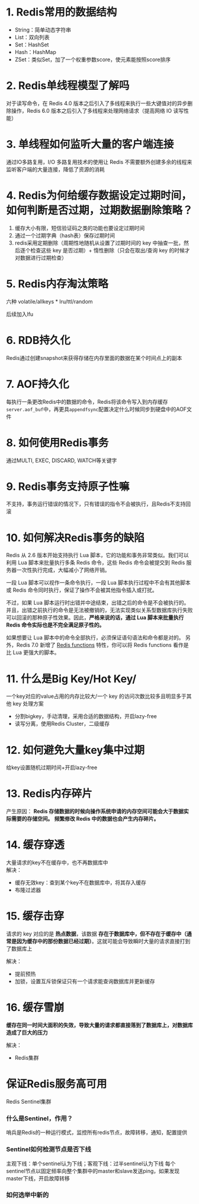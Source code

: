 # 1. Redis常用的数据结构
- String：简单动态字符串
- List：双向列表
- Set：HashSet
- Hash：HashMap
- ZSet：类似Set，加了一个权重参数score，使元素能按照score排序

# 2. Redis单线程模型了解吗
对于读写命令，在 Redis 4.0 版本之后引入了多线程来执行一些大键值对的异步删除操作，Redis 6.0 版本之后引入了多线程来处理网络请求（提高网络 IO 读写性能）

# 3. 单线程如何监听大量的客户端连接
通过IO多路复用，I/O 多路复用技术的使用让 Redis 不需要额外创建多余的线程来监听客户端的大量连接，降低了资源的消耗

# 4. Redis为何给缓存数据设定过期时间，如何判断是否过期，过期数据删除策略？
1. 缓存大小有限，短信验证码之类的功能也要设定过期时间
2. 通过一个过期字典（hash表）保存过期时间
3. redis采用定期删除（周期性地随机从设置了过期时间的 key 中抽查一批，然后逐个检查这些 key 是否过期）+ 惰性删除（只会在取出/查询 key 的时候才对数据进行过期检查）

# 5. Redis内存淘汰策略
六种
volatile/allkeys * lru/ttl/random

后续加入lfu

# 6. RDB持久化
Redis通过创建snapshot来获得存储在内存里面的数据在某个时间点上的副本

# 7. AOF持久化
每执行一条更改Redis中的数据的命令，Redis将该命令写入到内存缓存`server.aof_buf`中，再更具`appendfsync`配置决定什么时候同步到硬盘中的AOF文件

# 8. 如何使用Redis事务
通过MULTI, EXEC, DISCARD, WATCH等关键字

# 9. Redis事务支持原子性嘛
不支持，事务运行错误的情况下，只有错误的指令不会被执行，且Redis不支持回滚

# 10. 如何解决Redis事务的缺陷
Redis 从 2.6 版本开始支持执行 Lua 脚本，它的功能和事务非常类似。我们可以利用 Lua 脚本来批量执行多条 Redis 命令，这些 Redis 命令会被提交到 Redis 服务器一次性执行完成，大幅减小了网络开销。

一段 Lua 脚本可以视作一条命令执行，一段 Lua 脚本执行过程中不会有其他脚本或 Redis 命令同时执行，保证了操作不会被其他指令插入或打扰。

不过，如果 Lua 脚本运行时出错并中途结束，出错之后的命令是不会被执行的。并且，出错之前执行的命令是无法被撤销的，无法实现类似关系型数据库执行失败可以回滚的那种原子性效果。因此，**严格来说的话，通过 Lua 脚本来批量执行 Redis 命令实际也是不完全满足原子性的。**

如果想要让 Lua 脚本中的命令全部执行，必须保证语句语法和命令都是对的。
另外，Redis 7.0 新增了 [Redis functions](https://redis.io/docs/manual/programmability/functions-intro/) 特性，你可以将 Redis functions 看作是比 Lua 更强大的脚本。

# 11. 什么是Big Key/Hot Key/
一个key对应的value占用的内存比较大/一个 key 的访问次数比较多且明显多于其他 key
处理方案
- 分割bigkey，手动清理，采用合适的数据结构，开启lazy-free
- 读写分离，使用Redis Cluster，二级缓存

# 12. 如何避免大量key集中过期
给key设置随机过期时间+开启lazy-free

# 13. Redis内存碎片
产生原因：
**Redis 存储数据的时候向操作系统申请的内存空间可能会大于数据实际需要的存储空间。**
**频繁修改 Redis 中的数据也会产生内存碎片。**

# 14. 缓存穿透
大量请求的key不在缓存中，也不再数据库中	
解决：
- 缓存无效key：查到某个key不在数据库中，将其存入缓存
- 布隆过滤器

# 15. 缓存击穿
请求的 key 对应的是 **热点数据**，该数据 **存在于数据库中，但不存在于缓存中（通常是因为缓存中的那份数据已经过期）**。这就可能会导致瞬时大量的请求直接打到了数据库上

解决：
- 提前预热
- 加锁，设置互斥锁保证只有一个请求能查询数据库并更新缓存

# 16. 缓存雪崩
**缓存在同一时间大面积的失效，导致大量的请求都直接落到了数据库上，对数据库造成了巨大的压力**

解决：
- Redis集群


# 保证Redis服务高可用
Redis Sentinel集群
### 什么是Sentinel，作用？
哨兵是Redis的一种运行模式，监控所有redis节点，故障转移，通知，配置提供

### Sentinel如何检测节点是否下线
主观下线：单个sentinel认为下线；客观下线：过半sentinel认为下线
每个sentinel节点以固定频率向整个集群中的master和slave发送ping，如果发现master下线，开启故障转移

### 如何选举中新的
<!--stackedit_data:
eyJoaXN0b3J5IjpbMTI0ODkwMDg4MiwtMjA4ODc0NjYxMl19
-->